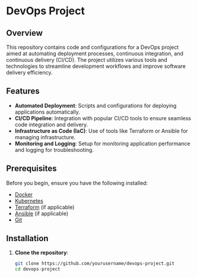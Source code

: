 # DevOps Project

## Overview

This repository contains code and configurations for a DevOps project aimed at automating deployment processes, continuous integration, and continuous delivery (CI/CD). The project utilizes various tools and technologies to streamline development workflows and improve software delivery efficiency.

## Features

- **Automated Deployment**: Scripts and configurations for deploying applications automatically.
- **CI/CD Pipeline**: Integration with popular CI/CD tools to ensure seamless code integration and delivery.
- **Infrastructure as Code (IaC)**: Use of tools like Terraform or Ansible for managing infrastructure.
- **Monitoring and Logging**: Setup for monitoring application performance and logging for troubleshooting.

## Prerequisites

Before you begin, ensure you have the following installed:

- [Docker](https://www.docker.com/get-started)
- [Kubernetes](https://kubernetes.io/docs/setup/)
- [Terraform](https://www.terraform.io/downloads.html) (if applicable)
- [Ansible](https://www.ansible.com/products/ansible) (if applicable)
- [Git](https://git-scm.com/downloads)

## Installation

1. **Clone the repository**:
   ```bash
   git clone https://github.com/yourusername/devops-project.git
   cd devops-project